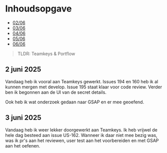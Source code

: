 # Inhoudsopgave

  - [02/06](#2-juni-2025)
  - [03/06](#3-juni-2025)
  - [04/06](#4-juni-2025)
  - [05/06](#5-juni-2025)
  - [06/06](#6-juni-2025)

> TLDR: Teamkeys & Portflow

## 2 juni 2025

Vandaag heb ik vooral aan Teamkeys gewerkt. Issues 194 en 160 heb ik al kunnen mergen met develop. Issue 195 staat klaar voor code review.
Verder ben ik begonnen aan de UI van de secret details.

Ook heb ik wat onderzoek gedaan naar GSAP en er mee geoefend.

## 3 juni 2025

Vandaag heb ik weer lekker doorgewerkt aan Teamkeys. Ik heb vrijwel de hele dag besteed aan issue US-162. Wanneer ik daar niet mee bezig was, was ik pr's aan het reviewen, user test aan het voorbereiden en met GSAP aan het oefenen.
